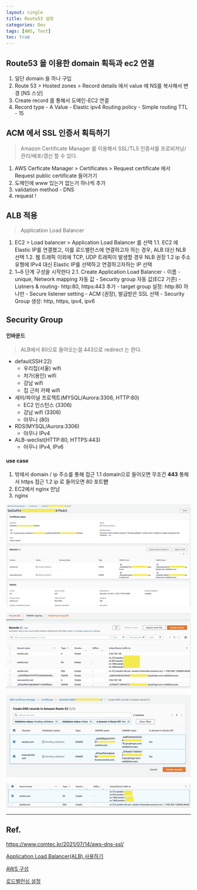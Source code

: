 ```yaml
---
layout: single 
title: Route53 설정 
categories: Dev
tags: [AWS, Test]
toc: true
---
```


## Route53 을 이용한 domain 획득과 ec2 연결

1. 일단 domain 을 하나 구입
2. Route 53 > Hosted zones > Record details 에서 value 에 NS를 복사해서 변경
   [NS 스샷]
3. Create record 를 통해서 도메인-EC2 연결
4. Record type - A
   Value - Elastic ipv4
   Routing policy - Simple routing
   TTL - 15



## ACM 에서 SSL 인증서 획득하기
> Amazon Certificate Manager 를 이용해서 SSL/TLS 인증서를 프로비저닝/관리/배포/갱신 할 수 있다.

1. AWS Cerficate Manager > Certificates > Request certificate 에서 Request public certificate 들어가기
2. 도메인에 www 있는거 없는거 하나씩 추가
3. validation method - DNS
4. request !



## ALB 적용
> Application Load Balancer

1. EC2 > Load balancer > Application Load Balancer 를 선택
	1.1. EC2 에 Elastic IP를 연결했고, 이를 로드밸런스에 연결하고자 하는 경우, ALB 대신 NLB 선택
	1.2. 웹 트래픽 이외에 TCP, UDP 트래픽이 발생할 경우 NLB 권장
	1.2 ip 주소 유형에 IPv4 대신 Elastic IP를 선택하고 연결하고자하는 IP 선택 
2. 1~6 단계 구성을 시작한다
    2.1. Create Application Load Balancer
		- 이름 - unique, Network mapping 자동 값
		- Security group 자동 값(EC2 기준) 
		- Listners & routing- http:80, https:443 추가
		- target group 설정: http:80 하나만 
		- Secure listener setting - ACM (권장), 발급받은 SSL 선택
		- Security Group 생성: http, https, ipv4, ipv6


## Security Group

#### 인바운드
> ALB에서 80으로 들어오는걸 443으로 redirect 는 한다.

- defaul(SSH:22)
	- 우리집(서울) wifi
	- 처가(용인) wifi
	- 강남 wifi
	- 집 근처 카페 wifi
- 세미/파이널 프로젝트(MYSQL/Aurora:3306, HTTP:80)
	- EC2 인스턴스 (3306)
	- 강남 wifi (3306)
	- 아무나 (80)
- RDS(MYSQL/Aurora:3306)
	- 아무나 IPv4
- ALB-weclist(HTTP:80, HTTPS:443)
	- 아무나 IPv4, IPv6


#### use case
1. 밖에서 domain / ip 주소를 통해 접근
	1.1 domain으로 들어오면 무조건 **443** 통해서 https 접근
	1.2 ip 로 들어오면 80 포트**만**
2. EC2에서 nginx 만남
3. nginx

![스샷](/docs/assets/images/posts/ACM_pending_validation.png)

![스샷](/docs/assets/images/posts/Route53_result.png)

![스샷](/docs/assets/images/posts/Route53_createRecord.png)

![스샷](/docs/assets/images/posts/Route53_getNs.png)

---
## Ref.

https://www.comtec.kr/2021/07/14/aws-dns-ssl/

[Application Load Balancer(ALB) 사용하기](https://medium.com/@labcloud/application-load-balancer-alb-%EC%82%AC%EC%9A%A9%ED%95%98%EA%B8%B0-de486531e91a)

[AWS 구성](https://real-dongsoo7.tistory.com/52?category=776053)

[로드밸런싱 설정](https://mingoogle.tistory.com/23?category=971604)

